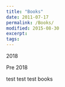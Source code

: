 ```yaml
---
title: "Books"
date: 2011-07-17
permalink: /Books/
modified: 2015-08-30
excerpt:
tags:
---
```



2018



Pre 2018





test test test books
